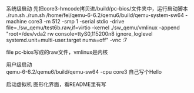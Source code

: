 系统级启动 先把core3-hmcode拷贝进/build/pc-bios/文件夹中，运行启动脚本 ./run.sh
 ./run.sh
/home/fei/qemu-6-6.2/qemu6/build/qemu-system-sw64 -machine core3 -m 512 -smp 1 -serial stdio -drive file=./sw_qemu/test6b.raw,if=virtio -kernel ./sw_qemu/vmlinux -append "root=/dev/vda2 rw console=ttyS0,115200n8 ignore_loglevel systemd.unit=multi-user.target numa=off" -vnc :7

file pc-bios写成的raw文件，vmlinux是内核

用户级启动             
qemu-6-6.2/qemu6/build/qemu-sw64 -cpu core3 自己写个Hello

启动虚拟机
图形化界面，看README里有写
